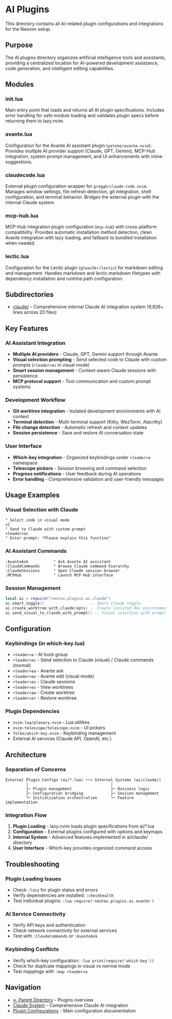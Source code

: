 # AI Plugins

This directory contains all AI-related plugin configurations and integrations for the Neovim setup.

## Purpose

The AI plugins directory organizes artificial intelligence tools and assistants, providing a centralized location for AI-powered development assistance, code generation, and intelligent editing capabilities.

## Modules

### init.lua
Main entry point that loads and returns all AI plugin specifications. Includes error handling for safe module loading and validates plugin specs before returning them to lazy.nvim.

### avante.lua
Configuration for the Avante AI assistant plugin (`yetone/avante.nvim`). Provides multiple AI provider support (Claude, GPT, Gemini), MCP-Hub integration, system prompt management, and UI enhancements with inline suggestions.

### claudecode.lua
External plugin configuration wrapper for `greggh/claude-code.nvim`. Manages window settings, file refresh detection, git integration, shell configuration, and terminal behavior. Bridges the external plugin with the internal Claude system.

### mcp-hub.lua
MCP-Hub integration plugin configuration (`mcp-hub`) with cross-platform compatibility. Provides automatic installation method detection, clean Avante integration with lazy loading, and fallback to bundled installation when needed.

### lectic.lua
Configuration for the Lectic plugin (`gleachkr/lectic`) for markdown editing and management. Handles markdown and lectic.markdown filetypes with dependency installation and runtime path configuration.

## Subdirectories

- [claude/](claude/README.md) - Comprehensive internal Claude AI integration system (9,626+ lines across 20 files)

## Key Features

### AI Assistant Integration
- **Multiple AI providers** - Claude, GPT, Gemini support through Avante
- **Visual selection prompting** - Send selected code to Claude with custom prompts (`<leader>ac` in visual mode)
- **Smart session management** - Context-aware Claude sessions with persistence
- **MCP protocol support** - Tool communication and custom prompt systems

### Development Workflow
- **Git worktree integration** - Isolated development environments with AI context
- **Terminal detection** - Multi-terminal support (Kitty, WezTerm, Alacritty)
- **File change detection** - Automatic refresh and context updates
- **Session persistence** - Save and restore AI conversation state

### User Interface
- **Which-key integration** - Organized keybindings under `<leader>a` namespace
- **Telescope pickers** - Session browsing and command selection
- **Progress notifications** - User feedback during AI operations
- **Error handling** - Comprehensive validation and user-friendly messages

## Usage Examples

### Visual Selection with Claude
```vim
" Select code in visual mode
v}
" Send to Claude with custom prompt
<leader>ac
" Enter prompt: "Please explain this function"
```

### AI Assistant Commands
```vim
:AvanteAsk           " Ask Avante AI assistant
:ClaudeCommands      " Browse Claude command hierarchy
:ClaudeSessions      " Open Claude session browser
:MCPHub              " Launch MCP-Hub interface
```

### Session Management
```lua
local ai = require("neotex.plugins.ai.claude")
ai.smart_toggle()                    -- Smart Claude toggle
ai.create_worktree_with_claude(opts) -- Create isolated dev environment
ai.send_visual_to_claude_with_prompt() -- Visual selection with prompt
```

## Configuration

### Keybindings (in which-key.lua)
- `<leader>a` - AI tools group
- `<leader>ac` - Send selection to Claude (visual) / Claude commands (normal)
- `<leader>aa` - Avante ask
- `<leader>ae` - Avante edit (visual mode)
- `<leader>as` - Claude sessions
- `<leader>av` - View worktrees
- `<leader>aw` - Create worktree
- `<leader>ar` - Restore worktree

### Plugin Dependencies
- `nvim-lua/plenary.nvim` - Lua utilities
- `nvim-telescope/telescope.nvim` - UI pickers
- `folke/which-key.nvim` - Keybinding management
- External AI services (Claude API, OpenAI, etc.)

## Architecture

### Separation of Concerns
```
External Plugin Configs (ai/*.lua) ──→ Internal Systems (ai/claude/)
         │                                    │
         ├─ Plugin management                 ├─ Business logic
         ├─ Configuration bridging            ├─ Session management
         └─ Initialization orchestration      └─ Feature implementation
```

### Integration Flow
1. **Plugin Loading** - lazy.nvim loads plugin specifications from ai/*.lua
2. **Configuration** - External plugins configured with options and keymaps
3. **Internal System** - Advanced features implemented in ai/claude/ directory
4. **User Interface** - Which-key provides organized command access

## Troubleshooting

### Plugin Loading Issues
- Check `:lazy` for plugin status and errors
- Verify dependencies are installed: `:checkhealth`
- Test individual plugins: `:lua require('neotex.plugins.ai.avante')`

### AI Service Connectivity
- Verify API keys and authentication
- Check network connectivity for external services
- Test with `:ClaudeCommands` or `:AvanteAsk`

### Keybinding Conflicts
- Verify which-key configuration: `:lua print(require('which-key'))`
- Check for duplicate mappings in visual vs normal mode
- Test mappings with `:map <leader>a`

## Navigation
- [← Parent Directory](../README.md) - Plugins overview
- [Claude System](claude/README.md) - Comprehensive Claude AI integration
- [Plugin Configurations](../../../README.md) - Main configuration documentation
